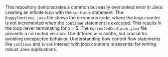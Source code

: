 This repository demonstrates a common but easily overlooked error in Java: creating an infinite loop with the `continue` statement. The `BuggyContinue.java` file shows the erroneous code, where the loop counter is not incremented when the `continue` statement is executed. This results in the loop never terminating for x = 5. The `CorrectedContinue.java` file presents a corrected version.  The difference is subtle, but crucial for avoiding unexpected behavior.  Understanding how control flow statements like `continue` and `break` interact with loop counters is essential for writing robust Java applications.